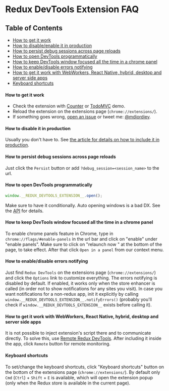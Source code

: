 # Redux DevTools Extension FAQ

## Table of Contents
- [How to get it work](#how-to-get-it-work)
- [How to disable/enable it in production](#how-to-disable-it-in-production)
- [How to persist debug sessions across page reloads](#how-to-persist-debug-sessions-across-page-reloads)
- [How to open DevTools programmatically](#how-to-open-devtools-programmatically)
- [How to keep DevTools window focused all the time in a chrome panel](#how-to-keep-devtools-window-focused-all-the-time-in-a-chrome-panel)
- [How to enable/disable errors notifying](#how-to-enabledisable-errors-notifying)
- [How to get it work with WebWorkers, React Native, hybrid, desktop and server side apps](#how-to-get-it-work-with-webworkers-react-native-hybrid-desktop-and-server-side-apps)
- [Keyboard shortcuts](#keyboard-shortcuts)

#### How to get it work
- Check the extension with [Counter](http://zalmoxisus.github.io/examples/counter/) or [TodoMVC](http://zalmoxisus.github.io/examples/todomvc/) demo.
- Reload the extension on the extensions page (`chrome://extensions/`).
- If something goes wrong, [open an issue](https://github.com/zalmoxisus/redux-devtools-extension/issues) or tweet me: [@mdiordiev](https://twitter.com/mdiordiev).

#### How to disable it in production
Usually you don't have to. See [the article for details on how to include it in production](https://medium.com/@zalmoxis/using-redux-devtools-in-production-4c5b56c5600f). 
#### How to persist debug sessions across page reloads
Just click the `Persist` button or add `?debug_session=<session_name>` to the url.
#### How to open DevTools programmatically
```js
window.__REDUX_DEVTOOLS_EXTENSION__.open();
```
Make sure to have it conditionally. Auto opening windows is a bad DX. See the [API](https://github.com/zalmoxisus/redux-devtools-extension/blob/master/docs/API/Methods.md#open) for details.
#### How to keep DevTools window focused all the time in a chrome panel
To enable chrome panels feature in Chrome, type in `chrome://flags/#enable-panels` in the url bar and click on "enable" under "enable panels". Make sure to click on "relaunch now " at the bottom of the page, to take effect. After that click `Open in a panel` from our context menu.
#### How to enable/disable errors notifying
Just find `Redux DevTools` on the extensions page (`chrome://extensions/`) and click the `Options` link to customize everything. The errors notifying is disabled by default. If enabled, it works only when the store enhancer is called (in order not to show notifications for any sites you visit). In case you want notifications for a non-redux app, init it explicitly by calling `window.__REDUX_DEVTOOLS_EXTENSION__.notifyErrors()` (probably you'll check if `window.__REDUX_DEVTOOLS_EXTENSION__` exists before calling it).
#### How to get it work with WebWorkers, React Native, hybrid, desktop and server side apps
It is not possible to inject extension's script there and to communicate directly. To solve this, use [Remote Redux DevTools](https://github.com/zalmoxisus/remote-redux-devtools). After including it inside the app, click `Remote` button for remote monitoring. 
#### Keyboard shortcuts
To set/change the keyboard shortcuts, click "Keyboard shortcuts" button on the bottom of the extensions page (`chrome://extensions/`). By default only `Cmd` (`Ctrl`) + `Shift` + `E` is available, which will open the extension popup (only when the Redux store is available in the current page).
